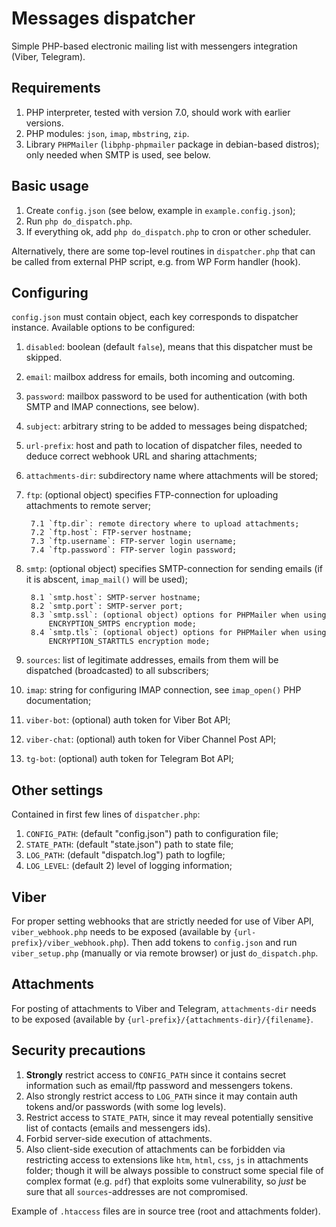 Messages dispatcher
===================

Simple PHP-based electronic mailing list with messengers integration
(Viber, Telegram).


Requirements
------------

1. PHP interpreter, tested with version 7.0,  should work with earlier versions.
2. PHP modules: `json`, `imap`, `mbstring`, `zip`.
3. Library `PHPMailer` (`libphp-phpmailer` package in debian-based distros);
   only needed when SMTP is used, see below.


Basic usage
-----------

1. Create `config.json` (see below, example in `example.config.json`);
2. Run `php do_dispatch.php`.
3. If everything ok, add `php do_dispatch.php` to cron or other scheduler.

Alternatively, there are some top-level routines in `dispatcher.php`
that can be called from external PHP script, e.g. from WP Form handler (hook).


Configuring
-----------

`config.json` must contain object, each key corresponds to dispatcher
instance. Available options to be configured:

1. `disabled`: boolean (default `false`), means that this dispatcher must
    be skipped.
2. `email`: mailbox address for emails, both incoming and outcoming.
3. `password`: mailbox password to be used for authentication (with both
    SMTP and IMAP connections, see below).
4. `subject`: arbitrary string to be added to messages being dispatched;
5. `url-prefix`: host and path to location of dispatcher files, needed
    to deduce correct webhook URL and sharing attachments;
6. `attachments-dir`: subdirectory name where attachments will be stored;
7. `ftp`: (optional object) specifies FTP-connection for uploading
    attachments to remote server;
    
        7.1 `ftp.dir`: remote directory where to upload attachments;
        7.2 `ftp.host`: FTP-server hostname;
        7.3 `ftp.username`: FTP-server login username;
        7.4 `ftp.password`: FTP-server login password;
    
8. `smtp`: (optional object) specifies SMTP-connection for sending
    emails (if it is abscent, `imap_mail()` will be used);
    
        8.1 `smtp.host`: SMTP-server hostname;
        8.2 `smtp.port`: SMTP-server port;
        8.3 `smtp.ssl`: (optional object) options for PHPMailer when using
            ENCRYPTION_SMTPS encryption mode;
        8.4 `smtp.tls`: (optional object) options for PHPMailer when using
            ENCRYPTION_STARTTLS encryption mode;
        
9. `sources`: list of legitimate addresses, emails from them will be
    dispatched (broadcasted) to all subscribers;
10. `imap`: string for configuring IMAP connection, see `imap_open()`
    PHP documentation;
11. `viber-bot`: (optional) auth token for Viber Bot API;
12. `viber-chat`: (optional) auth token for Viber Channel Post API;
13. `tg-bot`: (optional) auth token for Telegram Bot API;


Other settings
--------------

Contained in first few lines of `dispatcher.php`:

1. `CONFIG_PATH`: (default "config.json") path to configuration file;
2. `STATE_PATH`: (default "state.json") path to state file;
3. `LOG_PATH`: (default "dispatch.log") path to logfile;
4. `LOG_LEVEL`: (default 2) level of logging information;


Viber
-----

For proper setting webhooks that are strictly needed for use of Viber API,
`viber_webhook.php` needs to be exposed (available by `{url-prefix}/viber_webhook.php`).
Then add tokens to `config.json` and run `viber_setup.php`
(manually or via remote browser) or just `do_dispatch.php`.


Attachments
-----------

For posting of attachments to Viber and Telegram, `attachments-dir` needs
to be exposed (available by `{url-prefix}/{attachments-dir}/{filename}`.


Security precautions
--------------------

1. **Strongly** restrict access to `CONFIG_PATH` since it
    contains secret information such as email/ftp password and messengers
    tokens.
2. Also strongly restrict access to `LOG_PATH` since it may contain
    auth tokens and/or passwords (with some log levels).
2. Restrict access to `STATE_PATH`, since it may reveal potentially
    sensitive list of contacts (emails and messengers ids).
3. Forbid server-side execution of attachments.
4. Also client-side execution of attachments can be forbidden via
    restricting access to extensions like `htm`, `html`, `css`, `js` in
    attachments folder; though it will be always possible to construct
    some special file of complex format (e.g. `pdf`) that exploits some
    vulnerability, so *just* be sure that all `sources`-addresses are not
    compromised.

Example of `.htaccess` files are in source tree (root and attachments folder).
